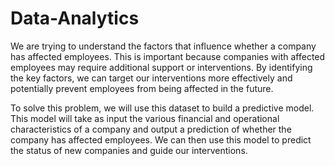 # Data-Analytics
We are trying to understand the factors that influence whether a company has affected employees. This is important because companies with affected employees may require additional support or interventions.
By identifying the key factors, we can target our interventions more effectively and potentially prevent employees from being affected in the future.

To solve this problem, we will use this dataset to build a predictive model. This model will take as input the various financial and operational characteristics of a company and output a prediction of whether the company has affected employees. We can then use this model to predict the status of new companies and guide our interventions.
